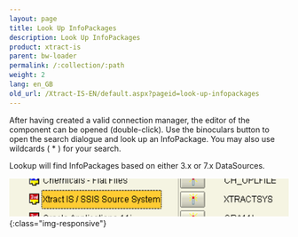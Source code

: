 ```yaml
---
layout: page
title: Look Up InfoPackages
description: Look Up InfoPackages
product: xtract-is
parent: bw-loader
permalink: /:collection/:path
weight: 2
lang: en_GB
old_url: /Xtract-IS-EN/default.aspx?pageid=look-up-infopackages
---
```


After having created a valid connection manager, the editor of the component can be opened (double-click). Use the binoculars button to open the search dialogue and look up an InfoPackage. You may also use wildcards ( * ) for your search.

Lookup will find InfoPackages based on either 3.x or 7.x DataSources.

![BWLoader-Configuration-01](/img/content/BWLoader-Configuration-01.png){:class="img-responsive"}